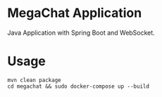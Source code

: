 # MegaChat Application
Java Application with Spring Boot and WebSocket.

# Usage
```
mvn clean package
cd megachat && sudo docker-compose up --build
```